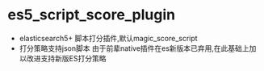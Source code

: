 # es5_script_score_plugin
* elasticsearch5+ 脚本打分插件,默认magic_score_script
* 打分策略支持json脚本
由于前辈native插件在es新版本已弃用,在此基础上加以改进支持新版ES打分策略
